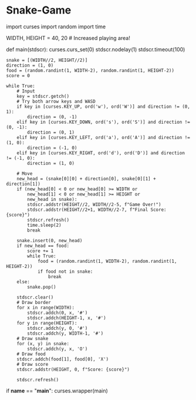 # Snake-Game
import curses
import random
import time

WIDTH, HEIGHT = 40, 20  # Increased playing area!

def main(stdscr):
    curses.curs_set(0)
    stdscr.nodelay(1)
    stdscr.timeout(100)

    snake = [(WIDTH//2, HEIGHT//2)]
    direction = (1, 0)
    food = (random.randint(1, WIDTH-2), random.randint(1, HEIGHT-2))
    score = 0

    while True:
        # Input
        key = stdscr.getch()
        # Try both arrow keys and WASD
        if key in [curses.KEY_UP, ord('w'), ord('W')] and direction != (0, 1):
            direction = (0, -1)
        elif key in [curses.KEY_DOWN, ord('s'), ord('S')] and direction != (0, -1):
            direction = (0, 1)
        elif key in [curses.KEY_LEFT, ord('a'), ord('A')] and direction != (1, 0):
            direction = (-1, 0)
        elif key in [curses.KEY_RIGHT, ord('d'), ord('D')] and direction != (-1, 0):
            direction = (1, 0)

        # Move
        new_head = (snake[0][0] + direction[0], snake[0][1] + direction[1])
        if (new_head[0] < 0 or new_head[0] >= WIDTH or
            new_head[1] < 0 or new_head[1] >= HEIGHT or
            new_head in snake):
            stdscr.addstr(HEIGHT//2, WIDTH//2-5, f"Game Over!")
            stdscr.addstr(HEIGHT//2+1, WIDTH//2-7, f"Final Score: {score}")
            stdscr.refresh()
            time.sleep(2)
            break

        snake.insert(0, new_head)
        if new_head == food:
            score += 1
            while True:
                food = (random.randint(1, WIDTH-2), random.randint(1, HEIGHT-2))
                if food not in snake:
                    break
        else:
            snake.pop()

        stdscr.clear()
        # Draw border
        for x in range(WIDTH):
            stdscr.addch(0, x, '#')
            stdscr.addch(HEIGHT-1, x, '#')
        for y in range(HEIGHT):
            stdscr.addch(y, 0, '#')
            stdscr.addch(y, WIDTH-1, '#')
        # Draw snake
        for (x, y) in snake:
            stdscr.addch(y, x, 'O')
        # Draw food
        stdscr.addch(food[1], food[0], 'X')
        # Draw score
        stdscr.addstr(HEIGHT, 0, f"Score: {score}")

        stdscr.refresh()

if __name__ == "__main__":
    curses.wrapper(main)

